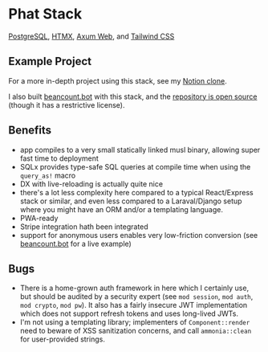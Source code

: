 # Phat Stack

[PostgreSQL](https://www.postgresql.org/), [HTMX](https://htmx.org/),
[Axum Web](https://github.com/tokio-rs/axum), and
[Tailwind CSS](https://tailwindcss.com/)

## Example Project

For a more in-depth project using this stack, see my [Notion
clone](https://github.com/jdevries3133/nc).

I also built [beancount.bot](https://beancount.bot) with this stack, and the
[repository is open source](https://github.com/jdevries3133/calcount) (though it
has a restrictive license).

## Benefits

- app compiles to a very small statically linked musl binary, allowing super
  fast time to deployment
- SQLx provides type-safe SQL queries at compile time when using the `query_as!`
  macro
- DX with live-reloading is actually quite nice
- there's a lot less complexity here compared to a typical React/Express stack
  or similar, and even less compared to a Laraval/Django setup where you might
  have an ORM and/or a templating language.
- PWA-ready
- Stripe integration hath been integrated
- support for anonymous users enables very low-friction conversion (see
  [beancount.bot](https://beancount.bot) for a live example)

## Bugs

- There is a home-grown auth framework in here which I certainly use, but should
  be audited by a security expert (see `mod session`, `mod auth`, `mod crypto`,
  `mod pw`). It also has a fairly insecure JWT implementation which does not
  support refresh tokens and uses long-lived JWTs.
- I'm not using a templating library; implementers of `Component::render` need
  to beware of XSS sanitization concerns, and call `ammonia::clean` for
  user-provided strings.
